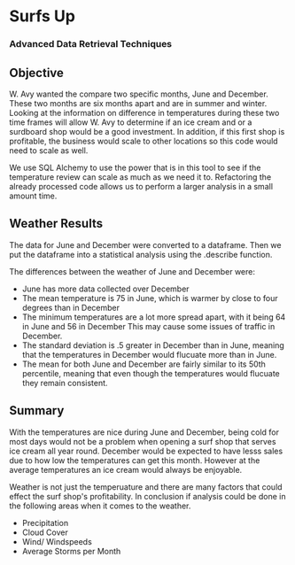 # Surfs Up

### Advanced Data Retrieval Techniques

## Objective

W. Avy wanted the compare two specific months, June and December. These two months are six months apart and are in summer and winter. Looking at the information on difference in temperatures during these two time frames will allow W. Avy to determine if an ice cream and or a surdboard shop would be a good investment. In addition, if this first shop is profitable, the business would scale to other locations so this code would need to scale as well. 

We use SQL Alchemy to use the power that is in this tool to see if the temperature review can scale as much as we need it to. Refactoring the already processed code allows us to perform a larger analysis in a small amount time.  

## Weather Results

The data for June and December were converted to a dataframe. Then we put the dataframe into a statistical analysis using the .describe function.

The differences between the weather of June and December were: 
  - June has more data collected over December
  - The mean temperature is 75 in June, which is warmer by close to four degrees than in December
  - The minimum temperatures are a lot more spread apart, with it being 64 in June and 56 in December This may cause some issues of traffic in December. 
  - The standard deviation is .5 greater in December than in June, meaning that the temperatures in December would flucuate more than in June. 
  - The mean for both June and December are fairly similar to its 50th percentile, meaning that even though the temperatures would flucuate they remain consistent. 

## Summary

With the temperatures are nice during June and December, being cold for most days would not be a problem when opening a surf shop that serves ice cream all year round. December would be expected to have lesss sales due to how low the temperatures can get this month. However at the average temperatures an ice cream would always be enjoyable. 

Weather is not just the temperuature and there are many factors that could effect the surf shop's profitability. In conclusion if analysis could be done in the following areas when it comes to the weather.
 - Precipitation
 - Cloud Cover
 - Wind/ Windspeeds
 - Average Storms per Month